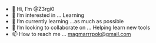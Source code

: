 - 👋 Hi, I’m @Z3rgi0
- 👀 I’m interested in ... Learning 
- 🌱 I’m currently learning ...as much as possible
- 💞️ I’m looking to collaborate on ... Helping learn new tools
- 📫 How to reach me ... magmarrrpok@gmail.com

<!---
Z3rgi0/Z3rgi0 is a ✨ special ✨ repository because its `README.md` (this file) appears on your GitHub profile.
You can click the Preview link to take a look at your changes.
--->
